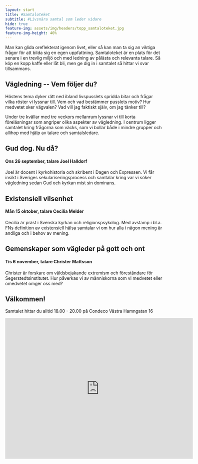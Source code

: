 ```yaml
---
layout: start
title: #Samtaloteket
subtitle: #Livsnära samtal som leder vidare
hide: true
feature-img: assets/img/headers/topp_samtaloteket.jpg
feature-img-height: 40%
---
```


Man kan glida oreflekterat igenom livet, eller så kan man ta sig an viktiga
frågor för att bilda sig en egen uppfattning. Samtaloteket är en plats för det
senare i en trevlig miljö och med ledning av pålästa och relevanta talare.
Så köp en kopp kaffe eller låt bli, men ge dig in i samtalet så hittar vi svar
tillsammans.

## Vägledning -- Vem följer du?
Höstens tema dyker rätt ned ibland livspusslets spridda bitar och frågar
vilka röster vi lyssnar till. Vem och vad bestämmer pusslets motiv? Hur medvetet
sker vägvalen? Vad vill jag faktiskt själv, om jag tänker till?

Under tre kvällar med tre veckors mellanrum lyssnar vi till korta föreläsningar
som angriper olika aspekter av vägledning. I centrum ligger samtalet
kring frågorna som väcks, som vi bollar både i mindre grupper och allihop
med hjälp av talare och samtalsledare.

## Gud dog. Nu då?
#### Ons 26 september, talare Joel Halldorf
Joel är docent i kyrkohistoria och skribent i Dagen och Expressen.
Vi får insikt i Sveriges sekulariseringsprocess och samtalar kring var
vi söker vägledning sedan Gud och kyrkan mist sin dominans.

## Existensiell vilsenhet
#### Mån 15 oktober, talare Cecilia Melder
Cecilia är präst i Svenska kyrkan och religionspsykolog.
Med avstamp i bl.a. FNs definition av existensiell hälsa samtalar vi om hur
alla i någon mening är andliga och i behov av mening.

## Gemenskaper som vägleder på gott och ont
#### Tis 6 november, talare Christer Mattsson
Christer är forskare om våldsbejakande extremism och föreståndare för
Segerstedtsinstitutet.
Hur påverkas vi av människorna som vi medvetet eller omedvetet omger oss med?

## Välkommen!
Samtalet hittar du alltid 18.00 - 20.00 på Condeco Västra Hamngatan 16

<iframe src="https://www.google.com/maps/embed?pb=!1m18!1m12!1m3!1d2131.74625292261!2d11.962074615899875!3d57.70378074731207!2m3!1f0!2f0!3f0!3m2!1i1024!2i768!4f13.1!3m3!1m2!1s0x464ff36600d77e59%3A0x22e24f69307e2985!2sCondeco+V%C3%A4stra+Hamngatan!5e0!3m2!1ssv!2sse!4v1532376020924" width="600" height="450" frameborder="0" style="border:0" allowfullscreen></iframe>

